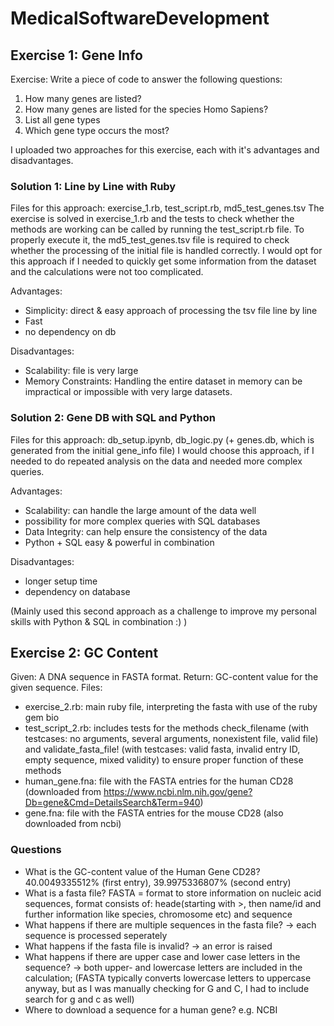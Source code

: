 # MedicalSoftwareDevelopment
## Exercise 1: Gene Info
Exercise: 
Write a piece of code to answer the following questions: 
1. How many genes are listed?
2. How many genes are listed for the species Homo Sapiens? 
3. List all gene types
4. Which gene type occurs the most?

I uploaded two approaches for this exercise, each with it's advantages and disadvantages.

### Solution 1: Line by Line with Ruby
Files for this approach: exercise_1.rb, test_script.rb, md5_test_genes.tsv
The exercise is solved in exercise_1.rb and the tests to check whether the methods are working can be called by running the test_script.rb file. To properly execute it, the md5_test_genes.tsv file is required to check whether the processing of the initial file is handled correctly.
I would opt for this approach if I needed to quickly get some information from the dataset and the calculations were not too complicated. 

Advantages:
- Simplicity: direct & easy approach of processing the tsv file line by line
- Fast
- no dependency on db

Disadvantages:
- Scalability: file is very large
- Memory Constraints: Handling the entire dataset in memory can be impractical or impossible with very large datasets.

### Solution 2: Gene DB with SQL and Python
Files for this approach: db_setup.ipynb, db_logic.py (+ genes.db, which is generated from the initial gene_info file)
I would choose this approach, if I needed to do repeated analysis on the data and needed more complex queries.

Advantages:
- Scalability: can handle the large amount of the data well
- possibility for more complex queries with SQL databases
- Data Integrity: can help ensure the consistency of the data
- Python + SQL easy & powerful in combination
  
Disadvantages:
- longer setup time
- dependency on database

(Mainly used this second approach as a challenge to improve my personal skills with Python & SQL in combination :) )

## Exercise 2: GC Content
Given: A DNA sequence in FASTA format. Return: GC-content value for the given sequence.
Files:
- exercise_2.rb: main ruby file, interpreting the fasta with use of the ruby gem bio
- test_script_2.rb: includes tests for the methods check_filename (with testcases: no arguments, several arguments, nonexistent file, valid file) and validate_fasta_file! (with  testcases: valid fasta, invalid entry ID, empty sequence, mixed validity) to ensure proper function of these methods
- human_gene.fna: file with the FASTA entries for the human CD28 (downloaded from https://www.ncbi.nlm.nih.gov/gene?Db=gene&Cmd=DetailsSearch&Term=940) 
- gene.fna: file with the FASTA entries for the mouse CD28 (also downloaded from ncbi)

### Questions
- What is the GC-content value of the Human Gene CD28? 40.0049335512% (first entry), 39.9975336807% (second entry)
- What is a fasta file? FASTA = format to store information on nucleic acid sequences, format  consists of: heade(starting with >, then name/id and further information like species, chromosome etc) and sequence 
- What happens if there are multiple sequences in the fasta file? -> each sequence is processed seperately
- What happens if the fasta file is invalid? -> an error is raised
- What happens if there are upper case and lower case letters in the sequence? -> both upper- and lowercase letters are included in the calculation; (FASTA typically converts lowercase letters to uppercase anyway, but as I was manually checking for G and C, I had to include search for g and c as well)
- Where to download a sequence for a human gene? e.g. NCBI